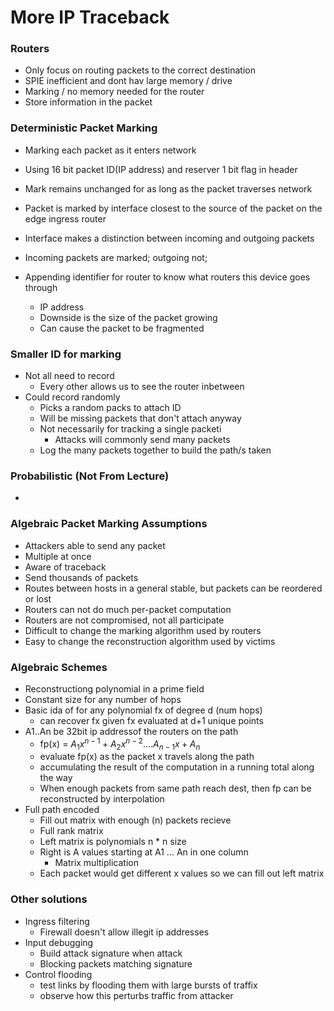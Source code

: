 
# More IP Traceback


### Routers
- Only focus on routing packets to the correct destination
- SPIE inefficient and dont hav large memory / drive 
- Marking / no memory needed for the router 
- Store information in the packet

### Deterministic Packet Marking
- Marking each packet as it enters network
- Using 16 bit packet ID(IP address) and reserver 1 bit flag in header
- Mark remains unchanged for as long as the packet traverses network
- Packet is marked by interface closest to the source of the packet on the edge ingress router
- Interface makes a distinction between incoming and outgoing packets
- Incoming packets are marked; outgoing not;

- Appending identifier for router to know what routers this device goes through
    - IP address
    - Downside is the size of the packet growing
    - Can cause the packet to be fragmented

### Smaller ID for marking
- Not all need to record 
    - Every other allows us to see the router inbetween
- Could record randomly
    - Picks a random packs to attach ID
    - Will be missing packets that don't attach anyway
    - Not necessarily for tracking a single packeti
        - Attacks will commonly send many packets
    - Log the many packets together to build the path/s taken

### Probabilistic (Not From Lecture) 
- 

### Algebraic Packet Marking Assumptions
- Attackers able to send any packet
- Multiple at once
- Aware of traceback
- Send thousands of packets
- Routes between hosts in a general stable, but packets can be reordered or lost
- Routers can not do much per-packet computation
- Routers are not compromised, not all participate
- Difficult to change the marking algorithm used by routers
- Easy to change the reconstruction algorithm used by victims 

### Algebraic Schemes
- Reconstructiong polynomial in a prime field
- Constant size for any number of hops
- Basic ida of for any polynomial fx of degree d (num hops)
    - can recover fx given fx evaluated at d+1 unique points
- A1..An be 32bit ip addressof the routers on the path
    - fp(x) = $A_{1}{x}^{n-1} + A_{2}{x}^{n-2} .... A_{n-1}x + A_n$
    - evaluate fp(x) as the packet x travels along the path 
    - accumulating the result of the computation in a running total along the way
    - When enough packets from same path reach dest, then fp can be reconstructed by interpolation
- Full path encoded
    - Fill out matrix with enough (n) packets recieve
    - Full rank matrix
    - Left matrix is polynomials n * n size
    - Right is A values starting at A1 ... An in one column 
        - Matrix multiplication
    - Each packet would get different x values so we can fill out left matrix

### Other solutions
- Ingress filtering
    - Firewall doesn't allow illegit ip addresses
- Input debugging
    - Build attack signature when attack 
    - Blocking packets matching signature
- Control flooding
    - test links by flooding them with large bursts of traffix 
    - observe how this perturbs traffic from attacker

